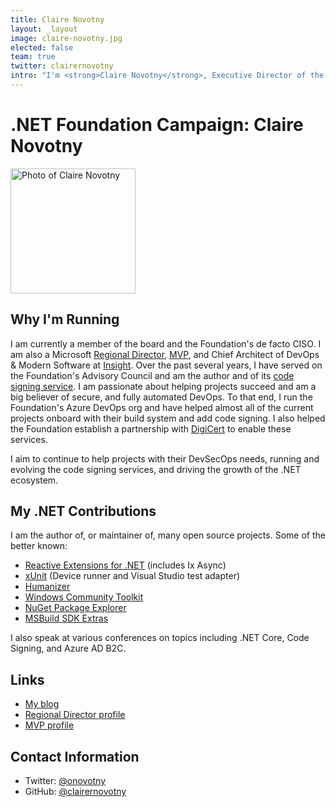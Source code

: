 ```yaml
---
title: Claire Novotny
layout: _layout
image: claire-novotny.jpg
elected: false
team: true
twitter: clairernovotny
intro: "I'm <strong>Claire Novotny</strong>, Executive Director of the .NET Foundation. I oversee the day-to-day operations, coordinate with the board, sponsors, advisory council, and help set the direction for the future."
---
```


# .NET Foundation Campaign: Claire Novotny

<img src="assets/members/claire-novotny.jpg" width="200" height="200" alt="Photo of Claire Novotny" />

## Why I'm Running
I am currently a member of the board and the Foundation's de facto CISO. I am also a Microsoft [Regional Director](https://rd.microsoft.com/en-us/claire-novotny), [MVP](https://mvp.microsoft.com/en-us/PublicProfile/5000913?fullName=Claire%20Novotny), and Chief Architect of DevOps & Modern Software at [Insight](https://www.insight.com/en_US/solve/digital-innovation.html).   Over the past several years, I have served on the Foundation's Advisory Council and am the author and of its [code signing service](https://github.com/onovotny/SignService). I am passionate about helping projects succeed and am a big believer of secure, and fully automated DevOps. To that end, I run the Foundation's Azure DevOps org and have helped almost all of the current projects onboard with their build system and add code signing. I also helped the Foundation establish a partnership with [DigiCert](https://www.digicert.com/) to enable these services.

I aim to continue to help projects with their DevSecOps needs, running and evolving the code signing services, and driving the growth of the .NET ecosystem.

## My .NET Contributions

I am the author of, or maintainer of, many open source projects. Some of the better known:

- [Reactive Extensions for .NET](https://github.com/dotnet/reactive) (includes Ix Async)
- [xUnit](https://github.com/xunit) (Device runner and Visual Studio test adapter)
- [Humanizer](https://github.com/Humanizr/Humanizer)
- [Windows Community Toolkit](https://github.com/windows-toolkit/WindowsCommunityToolkit)
- [NuGet Package Explorer](https://github.com/NuGetPackageExplorer/NuGetPackageExplorer)
- [MSBuild SDK Extras](https://github.com/onovotny/MSBuildSdkExtras)

I also speak at various conferences on topics including .NET Core, Code Signing, and Azure AD B2C.

## Links
* [My blog](https://claires.site/)
* [Regional Director profile](https://rd.microsoft.com/en-us/claire-novotny)
* [MVP profile](https://mvp.microsoft.com/en-us/PublicProfile/5000913?fullName=claire%20Novotny)

## Contact Information
* Twitter: [@onovotny](https://twitter.com/onovotny)
* GitHub: [@clairernovotny](https://github.com/clairernovotny)
